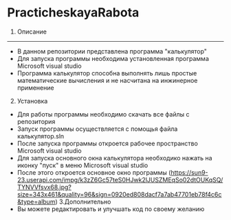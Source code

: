 # PracticheskayaRabota
1. Описание
----------------------------------------------------------
* В данном репозитории представлена программа "калькулятор"
* Для запуска программы необходима установленная программа Microsoft visual studio
* Программа калькулятор способна выполнять лишь простые математические вычисления и не насчитана на инжинерное применение

2. Установка
* Для работы программы необходимо скачать все файлы с репозитория
* Запуск программы осуществляется с помощья файла калькулятор.sln
* После запуска программы откроется рабочее пространство Microsoft visual studio
* Для запуска основного окна калькулятора необходико нажать на иконку "пуск" в меню Microsoft visual studio
* После этого откроется основное окно программы 
 (https://sun9-23.userapi.com/impg/k3zZ6Gc57teS0HJwk2lJUSZMEqSo02dtOUKqSQ/TYNVVfsvx68.jpg?size=343x461&quality=96&sign=0920ed808dacf7a7ab47701eb78f4c6c&type=album)
3.Дополнительно
* Вы можете редактировать и улучшать код по своему желанию
